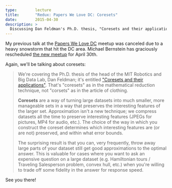 ```yaml
---
type:        lecture
title:       "Redux: Papers We Love DC: Coresets"
date:        2015-04-30
description: >
  Discussing Dan Feldman's Ph.D. thesis, "Coresets and their applications".
---
```


My previous talk at the [Papers We Love DC](http://www.meetup.com/Papers-We-Love-DC/events/220155410/) meetup was canceled due to a heavy snowstorm that hit the DC area. Michael Bernstein has graciously rescheduled [the new meetup](http://www.meetup.com/Papers-We-Love-DC/events/221811112/) for April 30th.

Again, we'll be talking about coresets:

> We're covering the Ph.D. thesis of the head of the MIT Robotics and Big Data Lab, Dan Feldman; it's entitled ["Coresets and their applications"](http://www.cs.tau.ac.il/thesis/thesis/feldman). That's "coresets" as in the mathematical reduction technique, not "corsets" as in the article of clothing.
>
> **Coresets** are a way of turning large datasets into much smaller, more manageable sets in a way that preserves the interesting features of the larger set. Approximation isn't a new technique; we compress datasets all the time to preserve interesting features (JPEGs for pictures, MP4 for audio, etc.). The choice of the way in which you construct the coreset determines which interesting features are (or are not) preserved, and within what error bounds.
>
> The surprising result is that you can, very frequently, throw away large parts of your dataset still get good approximations to the optimal answer. This is valuable for cases where you want to ask an expensive question on a large dataset (e.g. Hamiltonian tours / Traveling Salesperson problem, convex hull, etc.) when you're willing to trade off some fidelity in the answer for response speed.

See you there!